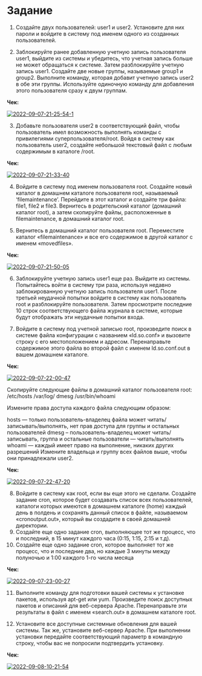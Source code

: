 # Задание

1. Создайте двух пользователей: user1 и user2. Установите для них пароли и войдите в систему под именем одного из созданных пользователей.

2. Заблокируйте ранее добавленную учетную запись пользователя user1, выйдите из системы и убедитесь, что учетная запись больше не может обращаться к системе. Затем разблокируйте учетную запись user1. Создайте две новые группы, называемые group1 и group2. Выполните команду, которая добавит учетную запись user2 в обе эти группы. Используйте одиночную команду для добавления этого пользователя сразу к двум группам.

**Чек:**

<a href="https://ibb.co/7K7bnTN"><img src="https://i.ibb.co/hVpCBn1/2022-09-07-21-25-54-1.png" alt="2022-09-07-21-25-54-1" border="0"></a>


3. Добавьте пользователя user2 в соответствующий файл, чтобы пользователь имел возможность выполнять команды с привилегиями суперпользователя/root. Войдя в систему как пользователь user2, создайте небольшой текстовый файл с любым содержимым в каталоге /root.

**Чек:**

<a href="https://imgbb.com/"><img src="https://i.ibb.co/CVh0TZN/2022-09-07-21-33-40.png" alt="2022-09-07-21-33-40" border="0"></a>

4. Войдите в систему под именем пользователя root. Создайте новый каталог в домашнем каталоге пользователя root, называемый ‘filemaintenance’. Перейдите в этот каталог и создайте три файла: file1, file2 и file3. Вернитесь в родительский каталог (домашний каталог root), а затем скопируйте файлы, расположенные в filemaintenance, в домашний каталог root.

5. Вернитесь в домашний каталог пользователя root. Переместите каталог «filemaintenance» и все его содержимое в другой каталог с именем «movedfiles».

**Чек:**

<a href="https://ibb.co/TPk40Sz"><img src="https://i.ibb.co/gt3SWps/2022-09-07-21-50-05.png" alt="2022-09-07-21-50-05" border="0"></a>

6. Заблокируйте учетную запись user1 еще раз. Выйдите из системы. Попытайтесь войти в систему три раза, используя недавно заблокированную учетную запись пользователя user1. После третьей неудачной попытки войдите в систему как пользователь root и разблокируйте пользователя. Затем просмотрите последние 10 строк соответствующего файла журнала в системе, которые будут отображать эти неудачные попытки входа.

7. Войдите в систему под учетной записью root, произведите поиск в системе файла конфигурации с названием «ld.so.conf» и вызовите строку с его местоположением и адресом. Перенаправьте содержимое этого файла во второй файл с именем ld.so.conf.out в вашем домашнем каталоге.

**Чек:**

<a href="https://ibb.co/SX5kH46"><img src="https://i.ibb.co/27WzR1F/2022-09-07-22-00-47.png" alt="2022-09-07-22-00-47" border="0"></a>

Скопируйте следующие файлы в домашний каталог пользователя root:
/etc/hosts
/var/log/ dmesg
/usr/bin/whoami

Измените права доступа каждого файла следующим образом:

hosts — только пользователь-владелец файла может читать/записывать/выполнять, нет прав доступа для группы и остальных пользователей
dmesg – пользователь-владелец может читать/записывать, группа и остальные пользователи — читать/выполнять
whoami — каждый имеет право на выполнение, никаких других разрешений
Измените владельца и группу всех файлов выше, чтобы они принадлежали user2.

**Чек:**

<a href="https://ibb.co/qDybPWf"><img src="https://i.ibb.co/wd0DxwX/2022-09-07-22-47-20.png" alt="2022-09-07-22-47-20" border="0"></a>

8. Войдите в систему как root, если вы еще этого не сделали. Создайте задание cron, которое будет создавать список всех пользователей, каталоги которых имеются в домашнем каталоге (home) каждый день в полдень и сохранять данный список в файле, называемом «cronoutput.out», который вы создадите в своей домашней директории.
9. Создайте еще одно задание cron, выполняющее тот же процесс, что и последний, в 15 минут каждого часа (0:15, 1:15, 2:15 и т.д).
10. Создайте еще одно задание cron, которое выполняет тот же процесс, что и последние два, но каждые 3 минуты между полуночью и 1:00 каждого 1-го числа месяца

**Чек:**

<a href="https://ibb.co/K510fNH"><img src="https://i.ibb.co/fXc1y87/2022-09-07-23-00-27.png" alt="2022-09-07-23-00-27" border="0"></a>

11. Выполните команду для подготовки вашей системы к установке пакетов, используя apt-get или yum. Произведите поиск доступных пакетов и описаний для веб-сервера Apache. Перенаправьте эти результаты в файл с именем «search.out» в домашнем каталоге root.

12. Установите все доступные системные обновления для вашей системы. Так же, установите веб-сервер Apache. При выполнении установки передайте соответствующий параметр в командную строку, чтобы вас не попросили подтвердить установку.

**Чек:**

<a href="https://ibb.co/VvsT8hq"><img src="https://i.ibb.co/p3SdpsL/2022-09-08-10-21-54.png" alt="2022-09-08-10-21-54" border="0"></a>
